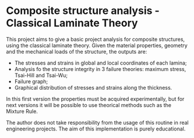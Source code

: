 # Composite structure analysis - Classical Laminate Theory

This project aims to give a basic project analysis for composite structures, using the classical laminate theory. Given the material properties, geometry and the mechanical loads of the structure, the outputs are:

- The stresses and strains in global and local coordinates of each lamina;
- Analysis fo the structure integrity in 3 failure theories: maximum stress, Tsai-Hill and Tsai-Wu;
- Failure graph;
- Graphical distribution of stresses and strains along the thickness.

In this first version the properties must be acquired experimentally, but for next versions it will be possible to use theorical methods such as the Mixture Rule.

The author does not take responsibility from the usage of this routine in real engineering projects. The aim of this implementation is purely educational.
